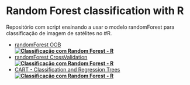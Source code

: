 # Random Forest classification with R  

Repositório com script ensinando a usar o modelo randomForest para classificação de imagem de satélites no #R.  



* [randomForest OOB](https://github.com/FelipeSBarros/randomForestClassification/blob/master/script_randomForest.R)  
**[![Classificação com Random Forest - R](https://img.youtube.com/vi/7jGcf6gzWqk/0.jpg)](https://youtu.be/7jGcf6gzWqk)**  
* [randomForest CrossValidation](https://github.com/FelipeSBarros/randomForestClassification/blob/master/script_randomForestCrossValidation.R)  
**[![Classificação com Random Forest - R](https://img.youtube.com/vi/ysqjRIfYWU4/0.jpg)](https://youtu.be/ysqjRIfYWU4)**  
* [CART - Classification and Regression Trees](https://github.com/FelipeSBarros/randomForestClassification/blob/master/script_rtree.R)  
**[![Classificação com Random Forest - R](https://img.youtube.com/vi/rE-DX6Rat1k/0.jpg)](https://youtu.be/rE-DX6Rat1k)**  
